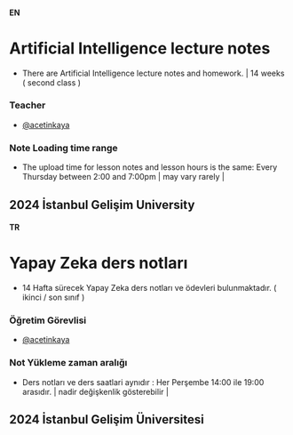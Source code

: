 #### EN
# Artificial Intelligence lecture notes
- There are Artificial Intelligence lecture notes and homework. | 14 weeks ( second class )
### Teacher
- [@acetinkaya](https://github.com/acetinkaya) 
### Note Loading time range
- The upload time for lesson notes and lesson hours is the same: Every Thursday between 2:00 and 7:00pm | may vary rarely | 
## 2024 İstanbul Gelişim University  

#### TR
# Yapay Zeka ders notları
- 14 Hafta sürecek Yapay Zeka ders notları ve ödevleri bulunmaktadır. ( ikinci / son sınıf )
### Öğretim Görevlisi
- [@acetinkaya](https://github.com/acetinkaya) 
### Not Yükleme zaman aralığı
- Ders notları ve ders saatlari aynıdır : Her Perşembe 14:00 ile 19:00 arasıdır. | nadir değişkenlik gösterebilir | 
## 2024 İstanbul Gelişim Üniversitesi 
